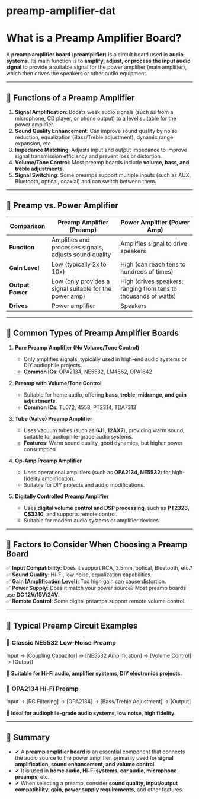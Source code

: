 
# preamp-amplifier-dat
# **What is a Preamp Amplifier Board?**

A **preamp amplifier board** (**preamplifier**) is a circuit board used in **audio systems**. Its main function is to **amplify, adjust, or process the input audio signal** to provide a suitable signal for the power amplifier (main amplifier), which then drives the speakers or other audio equipment.

---

## **🔹 Functions of a Preamp Amplifier**
1. **Signal Amplification**: Boosts weak audio signals (such as from a microphone, CD player, or phone output) to a level suitable for the power amplifier.
2. **Sound Quality Enhancement**: Can improve sound quality by noise reduction, equalization (Bass/Treble adjustment), dynamic range expansion, etc.
3. **Impedance Matching**: Adjusts input and output impedance to improve signal transmission efficiency and prevent loss or distortion.
4. **Volume/Tone Control**: Most preamp boards include **volume, bass, and treble adjustments**.
5. **Signal Switching**: Some preamps support multiple inputs (such as AUX, Bluetooth, optical, coaxial) and can switch between them.

---

## **🔹 Preamp vs. Power Amplifier**
| **Comparison** | **Preamp Amplifier (Preamp)** | **Power Amplifier (Power Amp)** |
|---------------|--------------------------------|--------------------------------|
| **Function**  | Amplifies and processes signals, adjusts sound quality | Amplifies signal to drive speakers |
| **Gain Level** | Low (typically 2x to 10x) | High (can reach tens to hundreds of times) |
| **Output Power** | Low (only provides a signal suitable for the power amp) | High (drives speakers, ranging from tens to thousands of watts) |
| **Drives** | Power amplifier | Speakers |

---

## **🔹 Common Types of Preamp Amplifier Boards**
1. **Pure Preamp Amplifier (No Volume/Tone Control)**
   - Only amplifies signals, typically used in high-end audio systems or DIY audiophile projects.
   - **Common ICs**: OPA2134, NE5532, LM4562, OPA1642

2. **Preamp with Volume/Tone Control**
   - Suitable for home audio, offering **bass, treble, midrange, and gain adjustments**.
   - **Common ICs**: TL072, 4558, PT2314, TDA7313

3. **Tube (Valve) Preamp Amplifier**
   - Uses vacuum tubes (such as **6J1, 12AX7**), providing warm sound, suitable for audiophile-grade audio systems.
   - **Features**: Warm sound quality, good dynamics, but higher power consumption.

4. **Op-Amp Preamp Amplifier**
   - Uses operational amplifiers (such as **OPA2134, NE5532**) for high-fidelity amplification.
   - Suitable for DIY projects and audio modifications.

5. **Digitally Controlled Preamp Amplifier**
   - Uses **digital volume control and DSP processing**, such as **PT2323, CS3310**, and supports remote control.
   - Suitable for modern audio systems or amplifier devices.

---

## **🔹 Factors to Consider When Choosing a Preamp Board**
✅ **Input Compatibility**: Does it support RCA, 3.5mm, optical, Bluetooth, etc.?  
✅ **Sound Quality**: Hi-Fi, low noise, equalization capabilities.  
✅ **Gain (Amplification Level)**: Too high gain can cause distortion.  
✅ **Power Supply**: Does it match your power source? Most preamp boards use **DC 12V/15V/24V**.  
✅ **Remote Control**: Some digital preamps support remote volume control.  

---

## **🔹 Typical Preamp Circuit Examples**

### **🎵 Classic NE5532 Low-Noise Preamp**

Input → [Coupling Capacitor] → [NE5532 Amplification] → [Volume Control] → [Output]

📌 **Suitable for Hi-Fi audio, amplifier systems, DIY electronics projects.**  

### **🎵 OPA2134 Hi-Fi Preamp**

Input → [RC Filtering] → [OPA2134] → [Bass/Treble Adjustment] → [Output]

📌 **Ideal for audiophile-grade audio systems, low noise, high fidelity.**  

---

## **🔹 Summary**

- ✔ A **preamp amplifier board** is an essential component that connects the audio source to the power amplifier, primarily used for **signal amplification, sound enhancement, and volume control**.  
- ✔ It is used in **home audio, Hi-Fi systems, car audio, microphone preamps**, etc.  
- ✔ When selecting a preamp, consider **sound quality, input/output compatibility, gain, power supply requirements**, and other features.  

